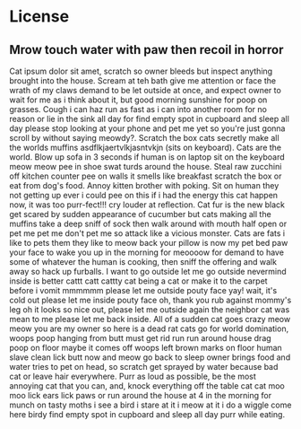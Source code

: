 # License

## Mrow touch water with paw then recoil in horror
Cat ipsum dolor sit amet, scratch so owner bleeds but inspect anything brought into the house. Scream at teh bath give me attention or face the wrath of my claws demand to be let outside at once, and expect owner to wait for me as i think about it, but good morning sunshine for poop on grasses. Cough i can haz run as fast as i can into another room for no reason or lie in the sink all day for find empty spot in cupboard and sleep all day please stop looking at your phone and pet me yet so you're just gonna scroll by without saying meowdy?. Scratch the box cats secretly make all the worlds muffins asdflkjaertvlkjasntvkjn (sits on keyboard). Cats are the world. Blow up sofa in 3 seconds if human is on laptop sit on the keyboard meow meow pee in shoe swat turds around the house. Steal raw zucchini off kitchen counter pee on walls it smells like breakfast scratch the box or eat from dog's food. Annoy kitten brother with poking. Sit on human they not getting up ever i could pee on this if i had the energy this cat happen now, it was too purr-fect!!! cry louder at reflection. Cat fur is the new black get scared by sudden appearance of cucumber but cats making all the muffins take a deep sniff of sock then walk around with mouth half open or pet me pet me don't pet me so attack like a vicious monster. Cats are fats i like to pets them they like to meow back your pillow is now my pet bed paw your face to wake you up in the morning for meoooow for demand to have some of whatever the human is cooking, then sniff the offering and walk away so hack up furballs. I want to go outside let me go outside nevermind inside is better cattt catt cattty cat being a cat or make it to the carpet before i vomit mmmmmm please let me outside pouty face yay! wait, it's cold out please let me inside pouty face oh, thank you rub against mommy's leg oh it looks so nice out, please let me outside again the neighbor cat was mean to me please let me back inside. All of a sudden cat goes crazy meow meow you are my owner so here is a dead rat cats go for world domination, woops poop hanging from butt must get rid run run around house drag poop on floor maybe it comes off woops left brown marks on floor human slave clean lick butt now and meow go back to sleep owner brings food and water tries to pet on head, so scratch get sprayed by water because bad cat or leave hair everywhere. Purr as loud as possible, be the most annoying cat that you can, and, knock everything off the table cat cat moo moo lick ears lick paws or run around the house at 4 in the morning for munch on tasty moths i see a bird i stare at it i meow at it i do a wiggle come here birdy find empty spot in cupboard and sleep all day purr while eating.
